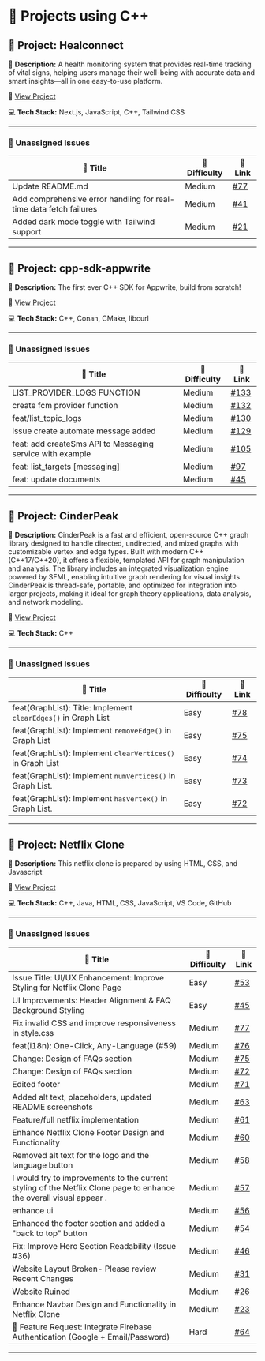 # 🚀 Projects using C++

## 📌 Project: Healconnect 

📝 **Description:** A  health monitoring system that provides real-time tracking of vital signs, helping users manage their well-being with accurate data and smart insights—all in one easy-to-use platform.

🔗 [View Project](https://github.com/Dipanita45/HEALCONNECT)

💻 **Tech Stack:** Next.js, JavaScript, C++, Tailwind CSS

---

### 🐛 Unassigned Issues

| 🔖 Title | 🎯 Difficulty | 🔗 Link |
|----------|----------------|---------|
| Update README.md | Medium | [#77](https://github.com/Dipanita45/HEALCONNECT/pull/77) |
| Add comprehensive error handling for real-time data fetch failures | Medium | [#41](https://github.com/Dipanita45/HEALCONNECT/pull/41) |
| Added dark mode toggle with Tailwind support | Medium | [#21](https://github.com/Dipanita45/HEALCONNECT/pull/21) |

---

## 📌 Project: cpp-sdk-appwrite

📝 **Description:** The first ever C++ SDK for Appwrite, build from scratch!

🔗 [View Project](https://github.com/pooranjoyb/cpp-sdk-appwrite)

💻 **Tech Stack:** C++, Conan, CMake, libcurl

---

### 🐛 Unassigned Issues

| 🔖 Title | 🎯 Difficulty | 🔗 Link |
|----------|----------------|---------|
| LIST_PROVIDER_LOGS FUNCTION | Medium | [#133](https://github.com/pooranjoyb/cpp-sdk-appwrite/issues/133) |
| create fcm provider function | Medium | [#132](https://github.com/pooranjoyb/cpp-sdk-appwrite/pull/132) |
| feat/list_topic_logs | Medium | [#130](https://github.com/pooranjoyb/cpp-sdk-appwrite/pull/130) |
| issue create automate message added | Medium | [#129](https://github.com/pooranjoyb/cpp-sdk-appwrite/pull/129) |
| feat: add createSms API to Messaging service with example | Medium | [#105](https://github.com/pooranjoyb/cpp-sdk-appwrite/pull/105) |
| feat: list_targets [messaging] | Medium | [#97](https://github.com/pooranjoyb/cpp-sdk-appwrite/issues/97) |
| feat: update documents | Medium | [#45](https://github.com/pooranjoyb/cpp-sdk-appwrite/pull/45) |

---

## 📌 Project: CinderPeak

📝 **Description:** CinderPeak is a fast and efficient, open-source C++ graph library designed to handle directed, undirected, and mixed graphs with customizable vertex and edge types. Built with modern C++ (C++17/C++20), it offers a flexible, templated API for graph manipulation and analysis. The library includes an integrated visualization engine powered by SFML, enabling intuitive graph rendering for visual insights. CinderPeak is thread-safe, portable, and optimized for integration into larger projects, making it ideal for graph theory applications, data analysis, and network modeling.

🔗 [View Project](https://github.com/SharonIV0x86/CinderPeak)

💻 **Tech Stack:** C++

---

### 🐛 Unassigned Issues

| 🔖 Title | 🎯 Difficulty | 🔗 Link |
|----------|----------------|---------|
| feat(GraphList): Title: Implement ``clearEdges()`` in Graph List | Easy | [#78](https://github.com/SharonIV0x86/CinderPeak/issues/78) |
| feat(GraphList): Implement ``removeEdge()`` in Graph List | Easy | [#75](https://github.com/SharonIV0x86/CinderPeak/issues/75) |
| feat(GraphList): Implement ``clearVertices()`` in Graph List | Easy | [#74](https://github.com/SharonIV0x86/CinderPeak/issues/74) |
| feat(GraphList): Implement ``numVertices()`` in Graph List. | Easy | [#73](https://github.com/SharonIV0x86/CinderPeak/issues/73) |
| feat(GraphList): Implement ``hasVertex()`` in Graph List. | Easy | [#72](https://github.com/SharonIV0x86/CinderPeak/issues/72) |

---

## 📌 Project: Netflix Clone

📝 **Description:** This netflix clone is prepared by using HTML, CSS, and Javascript

🔗 [View Project](https://github.com/Aqsa4066/netflixclone)

💻 **Tech Stack:** C++, Java, HTML, CSS, JavaScript, VS Code, GitHub

---

### 🐛 Unassigned Issues

| 🔖 Title | 🎯 Difficulty | 🔗 Link |
|----------|----------------|---------|
| Issue Title: UI/UX Enhancement: Improve Styling for Netflix Clone Page | Easy | [#53](https://github.com/Aqsa4066/netflixclone/issues/53) |
| UI Improvements: Header Alignment & FAQ Background Styling | Easy | [#45](https://github.com/Aqsa4066/netflixclone/issues/45) |
| Fix invalid CSS and improve responsiveness in style.css | Medium | [#77](https://github.com/Aqsa4066/netflixclone/issues/77) |
| feat(i18n): One-Click, Any-Language (#59) | Medium | [#76](https://github.com/Aqsa4066/netflixclone/pull/76) |
| Change: Design of FAQs section | Medium | [#75](https://github.com/Aqsa4066/netflixclone/pull/75) |
| Change: Design of FAQs section | Medium | [#72](https://github.com/Aqsa4066/netflixclone/pull/72) |
| Edited footer | Medium | [#71](https://github.com/Aqsa4066/netflixclone/pull/71) |
| Added alt text, placeholders, updated README screenshots | Medium | [#63](https://github.com/Aqsa4066/netflixclone/pull/63) |
| Feature/full netflix implementation | Medium | [#61](https://github.com/Aqsa4066/netflixclone/pull/61) |
| Enhance Netflix Clone Footer Design and Functionality | Medium | [#60](https://github.com/Aqsa4066/netflixclone/issues/60) |
| Removed alt text for the logo and the language button | Medium | [#58](https://github.com/Aqsa4066/netflixclone/pull/58) |
| I would try to improvements to the current styling of the Netflix Clone page to enhance the overall  visual appear . | Medium | [#57](https://github.com/Aqsa4066/netflixclone/pull/57) |
| enhance ui | Medium | [#56](https://github.com/Aqsa4066/netflixclone/pull/56) |
| Enhanced the footer section and added a  "back to top" button | Medium | [#54](https://github.com/Aqsa4066/netflixclone/pull/54) |
| Fix: Improve Hero Section Readability (Issue #36) | Medium | [#46](https://github.com/Aqsa4066/netflixclone/pull/46) |
| Website Layout Broken- Please review Recent Changes | Medium | [#31](https://github.com/Aqsa4066/netflixclone/issues/31) |
| Website Ruined | Medium | [#26](https://github.com/Aqsa4066/netflixclone/issues/26) |
| Enhance Navbar Design and Functionality in Netflix Clone | Medium | [#23](https://github.com/Aqsa4066/netflixclone/issues/23) |
| 🔐 Feature Request: Integrate Firebase Authentication (Google + Email/Password) | Hard | [#64](https://github.com/Aqsa4066/netflixclone/issues/64) |

---

